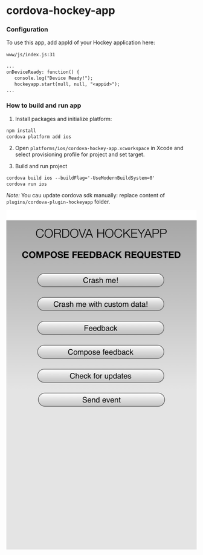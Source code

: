 # cordova-hockey-app

### Configuration
To use this app, add appId of your Hockey application here:

`www/js/index.js:31`
```
...
onDeviceReady: function() {
   console.log("Device Ready!");
   hockeyapp.start(null, null, "<appid>");
...
```

### How to build and run app

1) Install packages and initialize platform:
```
npm install
cordova platform add ios
```

2) Open `platforms/ios/cordova-hockey-app.xcworkspace` in Xcode and select provisioning profile for project and set target.

3) Build and run project
```
cordova build ios --buildFlag='-UseModernBuildSystem=0'
cordova run ios
```

*Note:* You cau update cordova sdk manually: replace content of `plugins/cordova-plugin-hockeyapp` folder.

![cordova-hockey-app](https://github.com/AndreyMitsyk/cordova-hockey-app/raw/master/Image_0.jpg)
